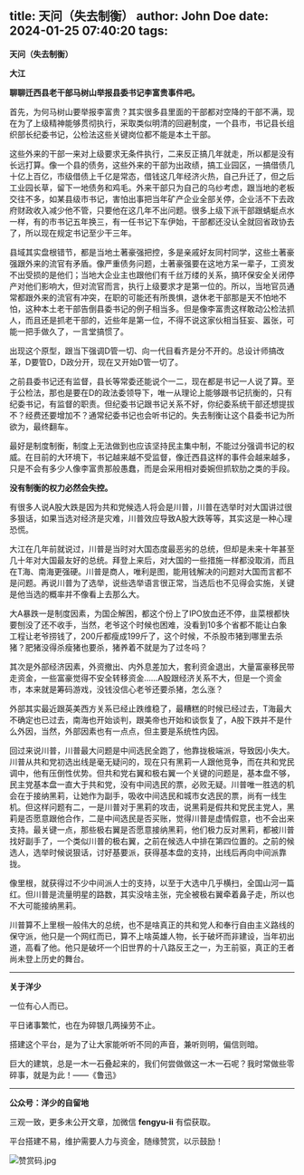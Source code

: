 title: 天问（失去制衡）
author: John Doe
date: 2024-01-25 07:40:20
tags:
---
**天问（失去制衡）**<!--more-->

**大江**

**聊聊迁西县老干部马树山举报县委书记李富贵事件吧。**

首先，为何马树山要举报李富贵？其实很多县里面的干部都对空降的干部不满，现在为了上级精神能够贯彻执行，采取类似明清的回避制度，一个县市，书记县长组织部长纪委书记，公检法这些关键岗位都不能是本土干部。

这些外来的干部一来对上级要求无条件执行，二来反正搞几年就走，所以都是没有长远打算。像一个县的债务，这些外来的干部为出政绩，搞工业园区，一搞借债几十亿上百亿，市级借债上千亿是常态，借钱这几年经济火热，自己升迁了，但之后工业园长草，留下一地债务和鸡毛。外来干部只为自己的乌纱考虑，跟当地的老板交往不多，如某县级市书记，害怕出事把当年矿产企业全部关停，企业活不下去政府财政收入减少他不管，只要他在这几年不出问题。很多上级下派干部跟蜻蜓点水一样，有的市书记五年换三，有一任书记下车伊始，干部都还没认全就回省政协去了，所以现在规定书记至少干三年。

县域其实盘根错节，都是当地土著豪强把控，多是亲戚好友同村同学，这些土著豪强跟外来的流官有矛盾。像严重债务问题，土著豪强要在这地方呆一辈子，工资发不出受损的是他们；当地大企业主也跟他们有千丝万缕的关系，搞环保安全关闭停产对他们影响大，但对流官而言，执行上级要求才是第一位的。所以，当地官员通常都跟外来的流官有冲突，在职的可能还有所畏惧，退休老干部那是天不怕地不怕，这种本土老干部告倒县委书记的例子相当多。但是像李富贵这样敢动公检法抓人，而且还是抓老干部的，近些年是第一位，不得不说这家伙相当狂妄、嚣张，可能一把手做久了，一言堂搞惯了。

出现这个原型，跟当下强调D管一切、向一代目看齐是分不开的。总设计师搞改革，D要管D，D政分开，现在又开始D管一切了。

之前县委书记还有监督，县长等常委还能说个一二，现在都是书记一人说了算。至于公检法，那也是要在D的政法委领导下，唯一从理论上能够跟书记抗衡的，只有纪委书记，有监督的职责。但纪委书记跟书记关系不好，你纪委系统干部还想提拔不？经费还要增加不？通常纪委书记也会听书记的。失去制衡让这个县委书记为所欲为，最终翻车。

最好是制度制衡，制度上无法做到也应该坚持民主集中制，不能过分强调书记的权威。在目前的大环境下，书记越来越不受监督，像迁西县这样的事件会越来越多，只是不会有多少人像李富贵那般愚蠢，而是会采用相对委婉但抓软肋之类的手段。

**没有制衡的权力必然会失控。**

有很多人说A股大跌是因为共和党候选人将会是川普，川普在选举时对大国讲过很多狠话，如果当选对经济是灾难，川普效应导致A股大跌等等，其实这是一种心理恐慌。

大江在几年前就说过，川普是当时对大国态度最恶劣的总统，但却是未来十年甚至几十年对大国最友好的总统。拜登上来后，对大国的一些措施一样都没取消，而且在T海、南海更强硬。川普是商人，唯利是图，能用钱解决的问题对大国而言都不是问题。再说川普为了选举，说些选举语言很正常，当选后也不见得会实施，关键是他当选的概率并不像看上去那么大。

大A暴跌一是制度因素，为国企解困，都这个份上了IPO放血还不停，韭菜根都快要刨没了还不收手，当然，老爷这个时候也困难，没看到10多个省都不能让白象工程让老爷捞钱了，200斤都瘦成199斤了，这个时候，不杀股市猪到哪里去杀猪？肥猪没得杀瘦猪也要杀，猪养着不就是为了过冬吗？

其次是外部经济因素，外资撤出、内外息差加大，套利资金退出，大量富豪移民带走资金，一些富豪觉得不安全转移资金……A股跟经济关系不大，但是一个资金市，本来就是筹码游戏，没钱没信心老爷还要杀猪，怎么涨？

外部其实最近跟英美西方关系已经止跌维稳了，最糟糕的时候已经过去，T海最大不确定也已过去，南海也开始谈判，跟美帝也开始和谈恢复了，A股下跌并不是什么外因，当然，外部因素也有一点点，但主要是系统性内因。

回过来说川普，川普最大问题是中间选民全跑了，他靠拢极端派，导致因小失大。川普从共和党初选出线是毫无疑问的，现在只有黑莉一人跟他竞争，而在共和党民调中，他有压倒性优势。但共和党右翼和极右翼一个关键的问题是，基本盘不够，民主党基本盘一直大于共和党，没有中间选民的票，必败无疑。川普唯一胜选的机会在于接纳黑莉，让她作为副手，吸收中间选民和城市女选民的票，尚有一线生机。但这样问题有二，一是川普对于黑莉的攻击，说黑莉是假共和党民主党人，黑莉是否愿意跟他合作，二是中间选民是否买账，觉得川普是虚情假意，也不会出来支持。最关键一点，那些极右翼是否愿意接纳黑莉，他们极力反对黑莉，都被川普找好副手了，一个类似川普的极右翼，之前在候选人中排在第四位置的。之前的候选人，选举时候说狠话，讨好基要派，获得基本盘的支持，出线后再向中间派靠拢。

像里根，就获得过不少中间派人士的支持，以至于大选中几乎横扫，全国山河一篇红。但川普是流量明星的路数，其实没啥主张，完全被极右翼牵着鼻子走，所以也不大可能接纳黑莉。

川普算不上里根一般伟大的总统，也不是啥真正的共和党人和奉行自由主义路线的保守派，他只是一个网红而已，算不上啥英雄人物，长于破坏而非建设，当年初出道，高看了他。他只是破坏一个旧世界的十八路反王之一，为王前驱，真正的王者尚未登上历史的舞台。
- - - 
**关于洋少**

一位有心人而已。

平日诸事繁忙，也在为碎银几两操劳不止。

搭建这个平台，是为了让大家能听听不同的声音，兼听则明，偏信则暗。

巨大的建筑，总是一木一石叠起来的，我们何尝做做这一木一石呢？我时常做些零碎事，就是为此！——《鲁迅》

---

**公众号：洋少的自留地** 

三观一致，更多未公开文章，加微信 **fengyu-ii** 有偿获取。

平台搭建不易，维护需要人力与资金，随缘赞赏，以示鼓励！

![赞赏码.jpg](/images/shang.jpg)